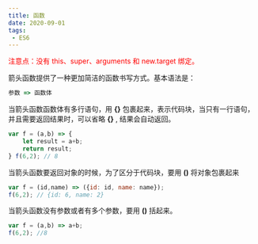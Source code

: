 ```yaml
---
title: 函数
date: 2020-09-01
tags:
 - ES6
---
```



<p style="color:red">注意点：没有 this、super、arguments 和 new.target 绑定。</p>

箭头函数提供了一种更加简洁的函数书写方式。基本语法是：

```js
参数 => 函数体
```

当箭头函数函数体有多行语句，用 **{}** 包裹起来，表示代码块，当只有一行语句，并且需要返回结果时，可以省略 **{}** , 结果会自动返回。

```js
var f = (a,b) => { 
    let result = a+b; 
    return result; 
} f(6,2); // 8
```

当箭头函数要返回对象的时候，为了区分于代码块，要用 **()** 将对象包裹起来

```js
var f = (id,name) => ({id: id, name: name}); 
f(6,2); // {id: 6, name: 2}
```

当箭头函数没有参数或者有多个参数，要用 **()** 括起来。

```js
var f = (a,b) => a+b;
f(6,2); //8
```

